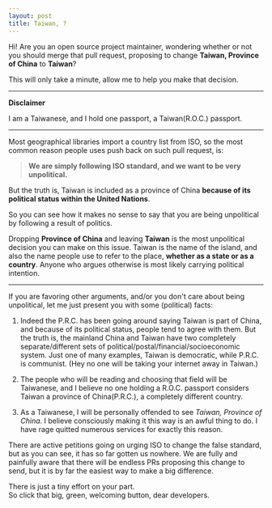 ```yaml
---
layout: post
title: Taiwan, ?
---
```


Hi! Are you an open source project maintainer, wondering whether or not you should merge that pull request, proposing to change **Taiwan, Province of China** to **Taiwan**? 

This will only take a minute, allow me to help you make that decision.

---

**Disclaimer**

I am a Taiwanese, and I hold one passport, a Taiwan(R.O.C.) passport.

---

Most geographical libraries import a country list from ISO, so the most common reason people uses push back on such pull request, is:

> **We are simply following ISO standard, and we want to be very unpolitical.** 

But the truth is, Taiwan is included as a province of China **because of its political status within the United Nations**.

So you can see how it makes no sense to say that you are being unpolitical by following a result of politics.

Dropping **Province of China** and leaving **Taiwan** is the most unpolitical decision you can make on this issue. Taiwan is the name of the island, and also the name people use to refer to the place, **whether as a state or as a country**. Anyone who argues otherwise is most likely carrying political intention.

---

If you are favoring other arguments, and/or you don't care about being unpolitical, let me just present you with some (political) facts:

1. Indeed the P.R.C. has been going around saying Taiwan is part of China, and because of its political status, people tend to agree with them. But the truth is, the mainland China and Taiwan have two completely separate/different sets of political/postal/financial/socioeconomic system. Just one of many examples, Taiwan is democratic, while P.R.C. is communist. (Hey no one will be taking your internet away in Taiwan.)

2. The people who will be reading and choosing that field will be Taiwanese, and I believe no one holding a R.O.C. passport considers Taiwan a province of China(P.R.C.), a completely different country.

3. As a Taiwanese, I will be personally offended to see *Taiwan, Province of China*. I believe consciously making it this way is an awful thing to do. I have rage quitted numerous services for exactly this reason.

There are active petitions going on urging ISO to change the false standard, but as you can see, it has so far gotten us nowhere. We are fully and painfully aware that there will be endless PRs proposing this change to send, but it is by far the easiest way to make a big difference. 

There is just a tiny effort on your part. <br />
So click that big, green, welcoming button, dear developers.
